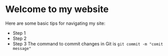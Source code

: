 # Welcome to my website 
Here are some basic tips for navigating my site:
* Step 1
* Step 2
* Step 3
The command to commit changes in Git is `git commit -m "comit message"`
